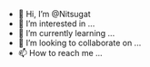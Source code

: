 - 👋 Hi, I’m @Nitsugat
- 👀 I’m interested in ...
- 🌱 I’m currently learning ...
- 💞️ I’m looking to collaborate on ...
- 📫 How to reach me ...

<!---
Nitsugat/Nitsugat is a ✨ special ✨ repository because its `README.md` (this file) appears on your GitHub profile.
You can click the Preview link to take a look at your changes.
--->

